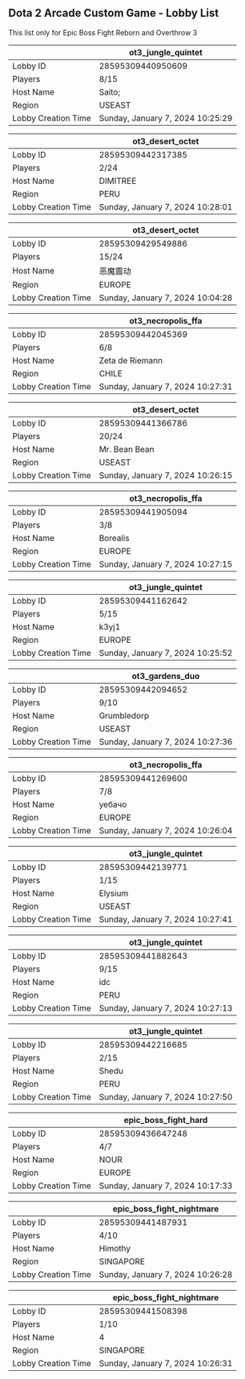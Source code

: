 ## Dota 2 Arcade Custom Game - Lobby List

This list only for Epic Boss Fight Reborn and Overthrow 3

|  | ot3_jungle_quintet |
| ------ | ------ |
| Lobby ID | 28595309440950609 |
| Players | 8/15 |
| Host Name | Saito; |
| Region | USEAST |
| Lobby Creation Time | Sunday, January 7, 2024 10:25:29 |


|  | ot3_desert_octet |
| ------ | ------ |
| Lobby ID | 28595309442317385 |
| Players | 2/24 |
| Host Name | DIMITREE |
| Region | PERU |
| Lobby Creation Time | Sunday, January 7, 2024 10:28:01 |


|  | ot3_desert_octet |
| ------ | ------ |
| Lobby ID | 28595309429549886 |
| Players | 15/24 |
| Host Name | 恶魔震动 |
| Region | EUROPE |
| Lobby Creation Time | Sunday, January 7, 2024 10:04:28 |


|  | ot3_necropolis_ffa |
| ------ | ------ |
| Lobby ID | 28595309442045369 |
| Players | 6/8 |
| Host Name | Zeta de Riemann |
| Region | CHILE |
| Lobby Creation Time | Sunday, January 7, 2024 10:27:31 |


|  | ot3_desert_octet |
| ------ | ------ |
| Lobby ID | 28595309441366786 |
| Players | 20/24 |
| Host Name | Mr. Bean Bean |
| Region | USEAST |
| Lobby Creation Time | Sunday, January 7, 2024 10:26:15 |


|  | ot3_necropolis_ffa |
| ------ | ------ |
| Lobby ID | 28595309441905094 |
| Players | 3/8 |
| Host Name | Borealis |
| Region | EUROPE |
| Lobby Creation Time | Sunday, January 7, 2024 10:27:15 |


|  | ot3_jungle_quintet |
| ------ | ------ |
| Lobby ID | 28595309441162642 |
| Players | 5/15 |
| Host Name | k3yj1 |
| Region | EUROPE |
| Lobby Creation Time | Sunday, January 7, 2024 10:25:52 |


|  | ot3_gardens_duo |
| ------ | ------ |
| Lobby ID | 28595309442094652 |
| Players | 9/10 |
| Host Name | Grumbledorp |
| Region | USEAST |
| Lobby Creation Time | Sunday, January 7, 2024 10:27:36 |


|  | ot3_necropolis_ffa |
| ------ | ------ |
| Lobby ID | 28595309441269600 |
| Players | 7/8 |
| Host Name | уебачо |
| Region | EUROPE |
| Lobby Creation Time | Sunday, January 7, 2024 10:26:04 |


|  | ot3_jungle_quintet |
| ------ | ------ |
| Lobby ID | 28595309442139771 |
| Players | 1/15 |
| Host Name | Elysium |
| Region | USEAST |
| Lobby Creation Time | Sunday, January 7, 2024 10:27:41 |


|  | ot3_jungle_quintet |
| ------ | ------ |
| Lobby ID | 28595309441882643 |
| Players | 9/15 |
| Host Name | idc |
| Region | PERU |
| Lobby Creation Time | Sunday, January 7, 2024 10:27:13 |


|  | ot3_jungle_quintet |
| ------ | ------ |
| Lobby ID | 28595309442216685 |
| Players | 2/15 |
| Host Name | Shedu |
| Region | PERU |
| Lobby Creation Time | Sunday, January 7, 2024 10:27:50 |


|  | epic_boss_fight_hard |
| ------ | ------ |
| Lobby ID | 28595309436647248 |
| Players | 4/7 |
| Host Name | NOUR |
| Region | EUROPE |
| Lobby Creation Time | Sunday, January 7, 2024 10:17:33 |


|  | epic_boss_fight_nightmare |
| ------ | ------ |
| Lobby ID | 28595309441487931 |
| Players | 4/10 |
| Host Name | Himothy |
| Region | SINGAPORE |
| Lobby Creation Time | Sunday, January 7, 2024 10:26:28 |


|  | epic_boss_fight_nightmare |
| ------ | ------ |
| Lobby ID | 28595309441508398 |
| Players | 1/10 |
| Host Name | 4 |
| Region | SINGAPORE |
| Lobby Creation Time | Sunday, January 7, 2024 10:26:31 |


